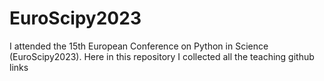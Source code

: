 # EuroScipy2023
I attended the 15th European Conference on Python in Science (EuroScipy2023). Here in this repository I collected all the teaching github links
